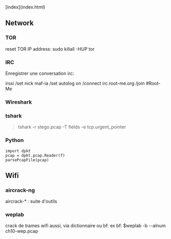 <head>
  <meta http-equiv="content-type" content="text/html; charset=utf-8" />
  <title>Methode - Reseau</title>
</head>
[index](index.html)

## Network

### TOR
reset TOR IP address:
sudo killall -HUP tor

### IRC
Enregistrer une conversation irc:

irssi
/set nick maf-ia
/set autolog on
/connect irc.root-me.org
/join #Root-Me

### Wireshark

### tshark
> tshark -r stego.pcap -T fields -e tcp.urgent_pointer

### Python
    import dpkt
    pcap = dpkt.pcap.Reader(f)
    parsePcapFile(pcap)

## Wifi

### aircrack-ng 
aircrack-* : suite d'outils

### weplab
crack de trames wifi aussi, via dictionnaire ou bf:
ex bf:
$weplab -b --alnum ch10-wep.pcap
